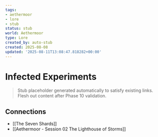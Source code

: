 ```yaml
---
tags:
- aethermoor
- lore
- stub
status: stub
world: Aethermoor
type: Lore
created_by: auto-stub
created: 2025-08-08
updated: '2025-08-11T13:08:47.818282+00:00'
---
```




# Infected Experiments

> Stub placeholder generated automatically to satisfy existing links. Flesh out content after Phase 10 validation.


## Connections

- [[The Seven Shards]]
- [[Aethermoor - Session 02 The Lighthouse of Storms]]
